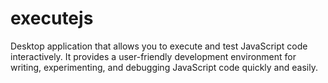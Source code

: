 # executejs
Desktop application that allows you to execute and test JavaScript code interactively. It provides a user-friendly development environment for writing, experimenting, and debugging JavaScript code quickly and easily.
